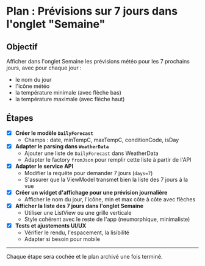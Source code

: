# Plan : Prévisions sur 7 jours dans l'onglet "Semaine"

## Objectif
Afficher dans l'onglet Semaine les prévisions météo pour les 7 prochains jours, avec pour chaque jour :
- le nom du jour
- l'icône météo
- la température minimale (avec flèche bas)
- la température maximale (avec flèche haut)

## Étapes

- [x] **Créer le modèle `DailyForecast`**
   - Champs : date, minTempC, maxTempC, conditionCode, isDay
- [x] **Adapter le parsing dans `WeatherData`**
   - Ajouter une liste de `DailyForecast` dans WeatherData
   - Adapter le factory `fromJson` pour remplir cette liste à partir de l'API
- [x] **Adapter le service API**
   - Modifier la requête pour demander 7 jours (`days=7`)
   - S'assurer que la ViewModel transmet bien la liste des 7 jours à la vue
- [x] **Créer un widget d'affichage pour une prévision journalière**
   - Afficher le nom du jour, l'icône, min et max côte à côte avec flèches
- [x] **Afficher la liste des 7 jours dans l'onglet Semaine**
   - Utiliser une ListView ou une grille verticale
   - Style cohérent avec le reste de l'app (neumorphique, minimaliste)
- [x] **Tests et ajustements UI/UX**
   - Vérifier le rendu, l'espacement, la lisibilité
   - Adapter si besoin pour mobile

---

Chaque étape sera cochée et le plan archivé une fois terminé. 